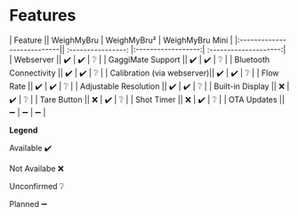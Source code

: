 <link rel="stylesheet" href="https://cdnjs.cloudflare.com/ajax/libs/font-awesome/6.0.0/css/all.min.css"/>

# Features

|  Feature                   ||      WeighMyBru    |     WeighMyBru²    |    WeighMyBru Mini    |
|:---------------------------|| :----------------: |:------------------:| :--------------------:|
| Webserver                  || :heavy_check_mark: | :heavy_check_mark: | :grey_question:       |
| GaggiMate Support          || :heavy_check_mark: | :heavy_check_mark: | :grey_question:       |
| Bluetooth Connectivity     || :heavy_check_mark: | :heavy_check_mark: | :grey_question:       |
| Calibration (via webserver)|| :heavy_check_mark: | :heavy_check_mark: | :grey_question:       |
| Flow Rate                  || :heavy_check_mark: | :heavy_check_mark: | :grey_question:       |
| Adjustable Resolution      || :heavy_check_mark: | :heavy_check_mark: | :grey_question:       |
| Built-in Display           || :x:                | :heavy_check_mark: | :grey_question:       |
| Tare Button                || :x:                | :heavy_check_mark: | :grey_question:       |
| Shot Timer                 || :x:                | :heavy_check_mark: | :grey_question:       |
| OTA Updates                || :heavy_minus_sign: | :heavy_minus_sign: | :heavy_minus_sign:    |

__Legend__

Available :heavy_check_mark:

Not Availabe :x: 

Unconfirmed :grey_question:

Planned :heavy_minus_sign: